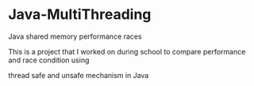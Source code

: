 # Java-MultiThreading
Java shared memory performance races

This is a project that I worked on during school  to compare performance and race condition using

thread safe and unsafe mechanism in Java 
